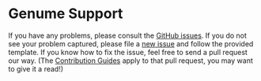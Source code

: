 # Genume Support  

If you have any problems, please consult the [GitHub issues][]. If you do not see your problem captured, please file a [new issue][] and follow the provided template. If you know how to fix the issue, feel free to send a pull request our way. (The [Contribution Guides][] apply to that pull request, you may want to give it a read!)

[Contribution Guides]: CONTRIBUTING.md
[GitHub issues]: https://github.com/CSD-FOSS-Team/genume/issues
[new issue]: https://github.com/CSD-FOSS-Team/genume/issues/new